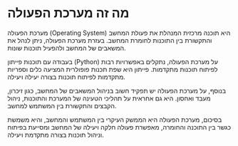 # מה זה מערכת הפעולה

מערכת הפעולה (Operating System) היא תוכנה מרכזית המנהלת את פעולת המחשב והתקשורת בין התוכנות לחומרת המחשב. בעזרת מערכת הפעולה, ניתן לנהל את המשאבים של המחשב ולהפעיל תוכנות שונות.

בעבודה עם תוכנות פייתון (Python) על מערכת הפעולה, נתקלים באפשרויות רבות לפיתוח תוכנות מתקדמות. פייתון היא שפת תכנות פופולרית המציעה כלים וספריות מתקדמות לפיתוח תוכנות בצורה יעילה ויעילה.

בנוסף, על מערכת הפעולה יש תפקיד חשוב בניהול המשאבים של המחשב, כגון זיכרון, מעבד ואחסון. היא גם אחראית על תהליכי הטעינה של המערכת והתוכנות, ניהול הקבצים והתקשורת בין המשתמש למחשב.

בסיכום, מערכת הפעולה היא הממשק העיקרי בין המשתמש והמחשב, והיא משמשת כגשר בין התוכנה והחומרה, מאפשרת פעולה חלקה ויעילה של המחשב ומסייעת בפיתוח וניהול תוכנות בצורה מתקדמת ויעילה.